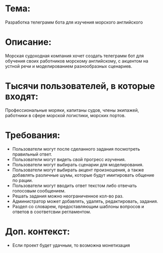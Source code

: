 # Тема: 
Разработка телеграмм бота для изучения морского английского
# Описание: 
Морская судоходная компания хочет создать телеграмм бот для обучения своих работников морскому английскому, с акцентом на устной речи и моделированием разнообразных сценариев.
# Тысячи пользователей, в которые входят: 
Профессиональные моряки, капитаны судов, члены экипажей, работники в сфере морской логистики, морских портов.
# Требования:
- Пользователи могут после сделанного задания посмотреть правильный ответ.
- Пользователи могут видеть свой прогресс изучения.
- Пользователи могут выбирать сценарии для моделирования.
- Пользователи могут выбирать акцент произношения, а также добавлять различные шумы, которые будут имитировать общение по рации.
- Пользователи могут вводить ответ текстом либо отвечать голосовым сообщением.
- Решать задания можно неограниченное кол-во раз.
- Администратор может добавлять, удалять, редактировать, задания.
- Раздел со словарем, предоставляющим шаблоны вопросов и ответов в соответсвии регламентом.
# Доп. контекст:
- Если проект будет удачным, то возможна монетизация

  


